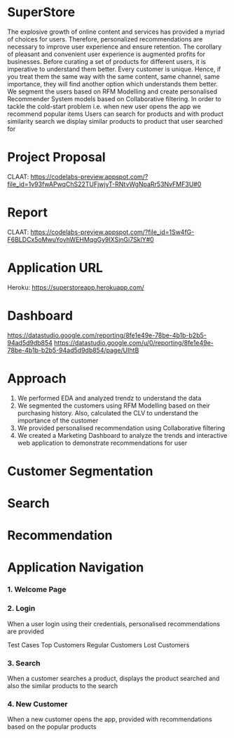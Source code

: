 # SuperStore
The explosive growth of online content and services has provided a myriad of choices for users. Therefore, personalized recommendations are necessary to improve user experience and ensure retention. 
The corollary of pleasant and convenient user experience is augmented profits for businesses. Before curating a set of products for different users, it is imperative to understand them better. Every customer is unique. Hence, if you treat them the same way with the same content, same channel, same importance, they will find another option which understands them better.
We segment the users based on RFM Modelling and create personalised Recommender System models based on Collaborative filtering. 
In order to tackle the cold-start problem i.e. when new user opens the app we recommend popular items
Users can search for products and with product similarity search we display similar products to product that user searched for

# Project Proposal
CLAAT: https://codelabs-preview.appspot.com/?file_id=1v93fwAPwqChS22TUFjwjyT-RNtvWgNpaRr53NvFMF3U#0

# Report
CLAAT: https://codelabs-preview.appspot.com/?file_id=1Sw4fG-F6BLDCx5oMwuYoyhWEHMqgGy9IXSjnGi7SklY#0

# Application URL
Heroku: https://superstoreapp.herokuapp.com/

# Dashboard
https://datastudio.google.com/reporting/8fe1e49e-78be-4b1b-b2b5-94ad5d9db854
https://datastudio.google.com/u/0/reporting/8fe1e49e-78be-4b1b-b2b5-94ad5d9db854/page/UIhtB

# Approach
1. We performed EDA and analyzed trendz to understand the data 
2. We segmented the customers using RFM Modelling based on their purchasing history. Also, calculated the CLV to understand the importance of the customer
3. We provided personalised recommendation using Collaborative filtering 
4. We created a Marketing Dashboard to analyze the trends and interactive web application to demonstrate recommendations for user

# Customer Segmentation

# Search 

# Recommendation

# Application Navigation
### 1. Welcome Page

### 2. Login 
When a user login using their credentials, personalised recommendations are provided 

Test Cases
Top Customers 
Regular Customers
Lost Customers

### 3. Search
When a customer searches a product, displays the product searched and also the similar products to the search

### 4. New Customer
When a new customer opens the app, provided with recommendations based on the popular products



